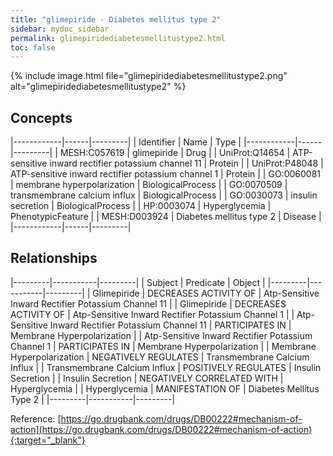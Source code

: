 ```yaml
---
title: "glimepiride - Diabetes mellitus type 2"
sidebar: mydoc_sidebar
permalink: glimepiridediabetesmellitustype2.html
toc: false 
---
```


{% include image.html file="glimepiridediabetesmellitustype2.png" alt="glimepiridediabetesmellitustype2" %}

## Concepts

|------------|------|---------|
| Identifier | Name | Type    |
|------------|------|---------|
| MESH:C057619 | glimepiride | Drug |
| UniProt:Q14654 | ATP-sensitive inward rectifier potassium channel 11 | Protein |
| UniProt:P48048 | ATP-sensitive inward rectifier potassium channel 1 | Protein |
| GO:0060081 | membrane hyperpolarization | BiologicalProcess |
| GO:0070509 | transmembrane calcium influx | BiologicalProcess |
| GO:0030073 | insulin secretion | BiologicalProcess |
| HP:0003074 | Hyperglycemia | PhenotypicFeature |
| MESH:D003924 | Diabetes mellitus type 2 | Disease |
|------------|------|---------|

## Relationships

|---------|-----------|---------|
| Subject | Predicate | Object  |
|---------|-----------|---------|
| Glimepiride | DECREASES ACTIVITY OF | Atp-Sensitive Inward Rectifier Potassium Channel 11 |
| Glimepiride | DECREASES ACTIVITY OF | Atp-Sensitive Inward Rectifier Potassium Channel 1 |
| Atp-Sensitive Inward Rectifier Potassium Channel 11 | PARTICIPATES IN | Membrane Hyperpolarization |
| Atp-Sensitive Inward Rectifier Potassium Channel 1 | PARTICIPATES IN | Membrane Hyperpolarization |
| Membrane Hyperpolarization | NEGATIVELY REGULATES | Transmembrane Calcium Influx |
| Transmembrane Calcium Influx | POSITIVELY REGULATES | Insulin Secretion |
| Insulin Secretion | NEGATIVELY CORRELATED WITH | Hyperglycemia |
| Hyperglycemia | MANIFESTATION OF | Diabetes Mellitus Type 2 |
|---------|-----------|---------|

Reference: [https://go.drugbank.com/drugs/DB00222#mechanism-of-action](https://go.drugbank.com/drugs/DB00222#mechanism-of-action){:target="_blank"}